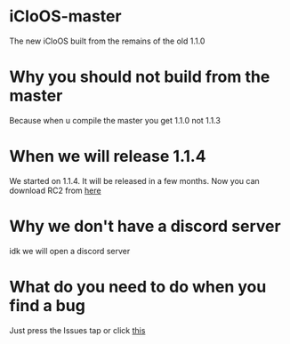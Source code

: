 # iCloOS-master
The new iCloOS built from the remains of the old 1.1.0
# Why you should not build from the master
Because when u compile the master you get 1.1.0 not 1.1.3
# When we will release 1.1.4
We started on 1.1.4. It will be released in a few months. Now you can download RC2 from [here](https://github.com/iCloExecutable/icloos-master/releases/download/beta2/iClosOS.exe)
# Why we don't have a discord server
idk we will open a discord server 
# What do you need to do when you find a bug
Just press the Issues tap or click [this](https://github.com/iCloExecutable/icloos-master/issues)


